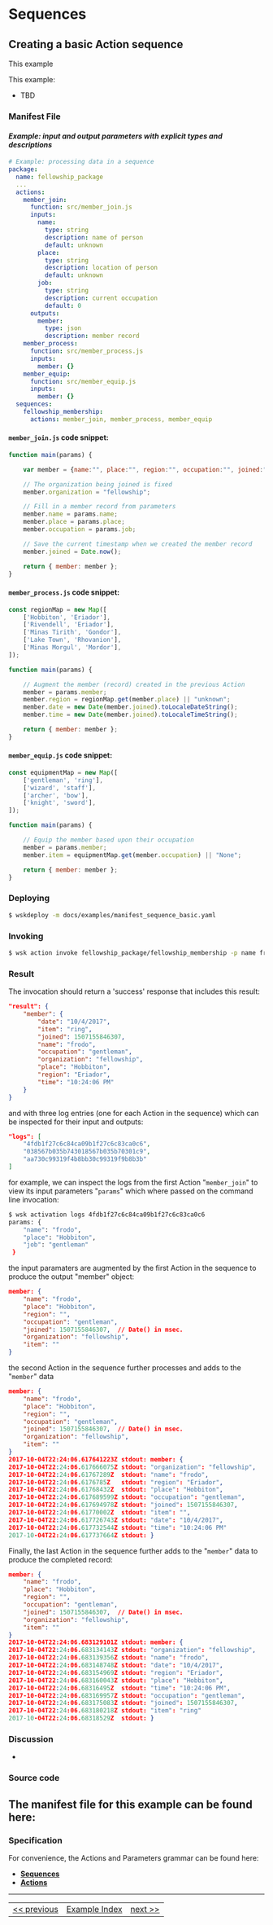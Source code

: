 # Sequences

## Creating a basic Action sequence

This example

This example:
- TBD

### Manifest File

#### _Example: input and output parameters with explicit types and descriptions_
```yaml
# Example: processing data in a sequence
package:
  name: fellowship_package
  ...
  actions:
    member_join:
      function: src/member_join.js
      inputs:
        name:
          type: string
          description: name of person
          default: unknown
        place:
          type: string
          description: location of person
          default: unknown
        job:
          type: string
          description: current occupation
          default: 0
      outputs:
        member:
          type: json
          description: member record
    member_process:
      function: src/member_process.js
      inputs:
        member: {}
    member_equip:
      function: src/member_equip.js
      inputs:
        member: {}
  sequences:
    fellowship_membership:
      actions: member_join, member_process, member_equip
```

#### ```member_join.js``` code snippet:
```javascript
function main(params) {

    var member = {name:"", place:"", region:"", occupation:"", joined:"", organization:"", item:"" };

    // The organization being joined is fixed
    member.organization = "fellowship";

    // Fill in a member record from parameters
    member.name = params.name;
    member.place = params.place;
    member.occupation = params.job;

    // Save the current timestamp when we created the member record
    member.joined = Date.now();

    return { member: member };
}
```

#### ```member_process.js``` code snippet:
```javascript
const regionMap = new Map([
    ['Hobbiton', 'Eriador'],
    ['Rivendell', 'Eriador'],
    ['Minas Tirith', 'Gondor'],
    ['Lake Town', 'Rhovanion'],
    ['Minas Morgul', 'Mordor'],
]);

function main(params) {

    // Augment the member (record) created in the previous Action
    member = params.member;
    member.region = regionMap.get(member.place) || "unknown";
    member.date = new Date(member.joined).toLocaleDateString();
    member.time = new Date(member.joined).toLocaleTimeString();

    return { member: member };
}
```

#### ```member_equip.js``` code snippet:
```javascript
const equipmentMap = new Map([
    ['gentleman', 'ring'],
    ['wizard', 'staff'],
    ['archer', 'bow'],
    ['knight', 'sword'],
]);

function main(params) {

    // Equip the member based upon their occupation
    member = params.member;
    member.item = equipmentMap.get(member.occupation) || "None";

    return { member: member };
}
```

### Deploying
```sh
$ wskdeploy -m docs/examples/manifest_sequence_basic.yaml
```

### Invoking
```sh
$ wsk action invoke fellowship_package/fellowship_membership -p name frodo -p place Hobbiton -p job gentleman  -b
```

### Result
The invocation should return a 'success' response that includes this result:
```json
"result": {
    "member": {
        "date": "10/4/2017",
        "item": "ring",
        "joined": 1507155846307,
        "name": "frodo",
        "occupation": "gentleman",
        "organization": "fellowship",
        "place": "Hobbiton",
        "region": "Eriador",
        "time": "10:24:06 PM"
    }
}
```

and with three log entries (one for each Action in the sequence) which can be inspected for their input and outputs:
```json
"logs": [
    "4fdb1f27c6c84ca09b1f27c6c83ca0c6",
    "038567b035b743018567b035b70301c9",
    "aa730c99319f4b8bb30c99319f9b8b3b"
]
```

for example, we can inspect the logs from the first Action "```member_join```" to view its input parameters "```params```" which where passed on the command line invocation:
```sh
$ wsk activation logs 4fdb1f27c6c84ca09b1f27c6c83ca0c6
params: {
    "name": "frodo",
    "place": "Hobbiton",
    "job": "gentleman"
 }
```
the input paramaters are augmented by the first Action in the sequence to produce the output "member" object:

```json
member: {
    "name": "frodo",
    "place": "Hobbiton",
    "region": "",
    "occupation": "gentleman",
    "joined": 1507155846307,  // Date() in msec.
    "organization": "fellowship",
    "item": ""
}

```

the second Action in the sequence further processes and adds to the "```member```" data

```json
member: {
    "name": "frodo",
    "place": "Hobbiton",
    "region": "",
    "occupation": "gentleman",
    "joined": 1507155846307,  // Date() in msec.
    "organization": "fellowship",
    "item": ""
}
2017-10-04T22:24:06.617641223Z stdout: member: {
2017-10-04T22:24:06.617666075Z stdout: "organization": "fellowship",
2017-10-04T22:24:06.61767289Z  stdout: "name": "frodo",
2017-10-04T22:24:06.6176785Z   stdout: "region": "Eriador",
2017-10-04T22:24:06.61768432Z  stdout: "place": "Hobbiton",
2017-10-04T22:24:06.617689599Z stdout: "occupation": "gentleman",
2017-10-04T22:24:06.617694978Z stdout: "joined": 1507155846307,
2017-10-04T22:24:06.61770002Z  stdout: "item": "",
2017-10-04T22:24:06.617726743Z stdout: "date": "10/4/2017",
2017-10-04T22:24:06.617732544Z stdout: "time": "10:24:06 PM"
2017-10-04T22:24:06.617737664Z stdout: }

```

Finally, the last Action in the sequence further adds to the "```member```" data to produce the completed record:

```json
member: {
    "name": "frodo",
    "place": "Hobbiton",
    "region": "",
    "occupation": "gentleman",
    "joined": 1507155846307,  // Date() in msec.
    "organization": "fellowship",
    "item": ""
}
2017-10-04T22:24:06.683129101Z stdout: member: {
2017-10-04T22:24:06.683134143Z stdout: "organization": "fellowship",
2017-10-04T22:24:06.683139356Z stdout: "name": "frodo",
2017-10-04T22:24:06.683148748Z stdout: "date": "10/4/2017",
2017-10-04T22:24:06.683154969Z stdout: "region": "Eriador",
2017-10-04T22:24:06.683160043Z stdout: "place": "Hobbiton",
2017-10-04T22:24:06.68316495Z  stdout: "time": "10:24:06 PM",
2017-10-04T22:24:06.683169957Z stdout: "occupation": "gentleman",
2017-10-04T22:24:06.683175083Z stdout: "joined": 1507155846307,
2017-10-04T22:24:06.683180218Z stdout: "item": "ring"
2017-10-04T22:24:06.68318529Z  stdout: }

```

### Discussion
-

### Source code
The manifest file for this example can be found here:
-

### Specification
For convenience, the Actions and Parameters grammar can be found here:
- **[Sequences](../specification/html/spec_sequences.md#sequences)**
- **[Actions](../specification/html/spec_actions.md#actions)**

---
<!--
 Bottom Navigation
-->
<html>
<div align="center">
<table align="center">
  <tr>
    <td><a href="">&lt;&lt;&nbsp;previous</a></td>
    <td><a href="programming_guide.md#guided-examples">Example Index</a></td>
    <td><a href="">next&nbsp;&gt;&gt;</a></td>
  </tr>
</table>
</div>
</html>
